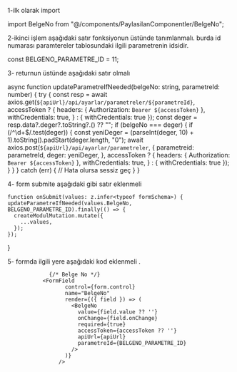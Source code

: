 1-ilk olarak import

import BelgeNo from "@/components/PaylasilanComponentler/BelgeNo";

2-ikinci işlem  aşağıdaki satır fonksiyonun üstünde tanımlanmalı. burda id numarası paramtereler tablosundaki ilgili parametrenin idsidir.

const BELGENO_PARAMETRE_ID = 11;

3- returnun üstünde aşağıdaki satır olmalı 

async function updateParametreIfNeeded(belgeNo: string, parametreId: number) {
    try {
      const resp = await axios.get(`${apiUrl}/api/ayarlar/parametreler/${parametreId}`, accessToken ? {
        headers: { Authorization: `Bearer ${accessToken}` },
        withCredentials: true,
      } : { withCredentials: true });
      const deger = resp.data?.deger?.toString?.() ?? "";
      if (belgeNo === deger) {
        if (/^\d+$/.test(deger)) {
          const yeniDeger = (parseInt(deger, 10) + 1).toString().padStart(deger.length, "0");
          await axios.post(`${apiUrl}/api/ayarlar/parametreler`, {
            parametreid: parametreId,
            deger: yeniDeger,
          }, accessToken ? {
            headers: { Authorization: `Bearer ${accessToken}` },
            withCredentials: true,
          } : { withCredentials: true });
        }
      }
    } catch (err) {
      // Hata olursa sessiz geç
    }
  }

  4- form submite aşağıdaki gibi satır eklenmeli 

    function onSubmit(values: z.infer<typeof formSchema>) {
    updateParametreIfNeeded(values.BelgeNo, BELGENO_PARAMETRE_ID).finally(() => {
      createModulMutation.mutate({
        ...values,
      });
    });
  }


  5- formda ilgili yere aşağıdaki kod eklenmeli .

                 {/* Belge No */}
               <FormField
                      control={form.control}
                      name="BelgeNo"
                      render={({ field }) => (
                        <BelgeNo
                          value={field.value ?? ''}
                          onChange={field.onChange}
                          required={true}
                          accessToken={accessToken ?? ''}
                          apiUrl={apiUrl}
                          parametreId={BELGENO_PARAMETRE_ID}
                        />
                      )}
                    />